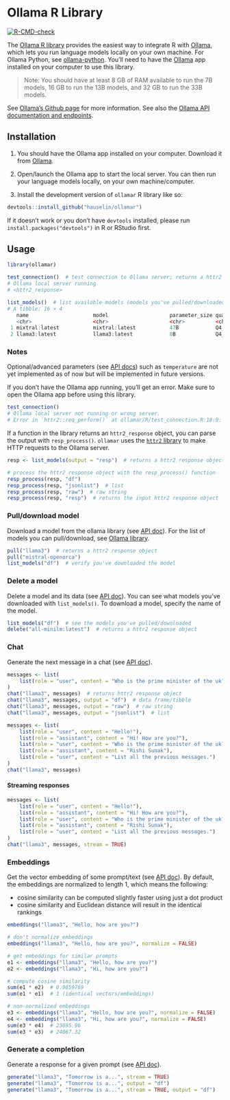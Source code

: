 
<!-- README.md is generated from README.Rmd. Please edit that file -->

# Ollama R Library

<!-- badges: start -->

[![R-CMD-check](https://github.com/hauselin/ollamar/actions/workflows/R-CMD-check.yaml/badge.svg)](https://github.com/hauselin/ollamar/actions/workflows/R-CMD-check.yaml)
<!-- badges: end -->

The [Ollama R library](https://hauselin.github.io/ollamar/) provides the
easiest way to integrate R with [Ollama](https://ollama.com/), which
lets you run language models locally on your own machine. For Ollama
Python, see [ollama-python](https://github.com/ollama/ollama-python).
You’ll need to have the [Ollama](https://ollama.com/) app installed on
your computer to use this library.

> Note: You should have at least 8 GB of RAM available to run the 7B
> models, 16 GB to run the 13B models, and 32 GB to run the 33B models.

See [Ollama’s Github page](https://github.com/ollama/ollama) for more
information. See also the [Ollama API documentation and
endpoints](https://github.com/ollama/ollama/blob/main/docs/api.md).

## Installation

1.  You should have the Ollama app installed on your computer. Download
    it from [Ollama](https://ollama.com/).

2.  Open/launch the Ollama app to start the local server. You can then
    run your language models locally, on your own machine/computer.

3.  Install the development version of `ollamar` R library like so:

``` r
devtools::install_github("hauselin/ollamar")
```

If it doesn’t work or you don’t have `devtools` installed, please run
`install.packages("devtools")` in R or RStudio first.

## Usage

``` r
library(ollamar)

test_connection()  # test connection to Ollama server; returns a httr2 response object
# Ollama local server running
# <httr2_response>

list_models()  # list available models (models you've pulled/downloaded)
# A tibble: 16 × 4
   name                     model                    parameter_size quantization_level
   <chr>                    <chr>                    <chr>          <chr>             
 1 mixtral:latest           mixtral:latest           47B            Q4_0              
 2 llama3:latest            llama3:latest            8B             Q4_0              
```

### Notes

Optional/advanced parameters (see [API
docs](https://github.com/ollama/ollama/blob/main/docs/api.md)) such as
`temperature` are not yet implemented as of now but will be implemented
in future versions.

If you don’t have the Ollama app running, you’ll get an error. Make sure
to open the Ollama app before using this library.

``` r
test_connection()
# Ollama local server not running or wrong server.
# Error in `httr2::req_perform()` at ollamar/R/test_connection.R:18:9:
```

If a function in the library returns an `httr2_response` object, you can
parse the output with `resp_process()`. `ollamar` uses the [`httr2`
library](https://httr2.r-lib.org/index.html) to make HTTP requests to
the Ollama server.

``` r
resp <- list_models(output = "resp")  # returns a httr2 response object

# process the httr2 response object with the resp_process() function
resp_process(resp, "df")
resp_process(resp, "jsonlist")  # list
resp_process(resp, "raw")  # raw string
resp_process(resp, "resp")  # returns the input httr2 response object
```

### Pull/download model

Download a model from the ollama library (see [API
doc](https://github.com/ollama/ollama/blob/main/docs/api.md#pull-a-model)).
For the list of models you can pull/download, see [Ollama
library](https://ollama.com/library).

``` r
pull("llama3")  # returns a httr2 response object
pull("mistral-openorca")
list_models("df")  # verify you've downloaded the model
```

### Delete a model

Delete a model and its data (see [API
doc](https://github.com/ollama/ollama/blob/main/docs/api.md#delete-a-model)).
You can see what models you’ve downloaded with `list_models()`. To
download a model, specify the name of the model.

``` r
list_models("df")  # see the models you've pulled/downloaded
delete("all-minilm:latest")  # returns a httr2 response object
```

### Chat

Generate the next message in a chat (see [API
doc](https://github.com/ollama/ollama/blob/main/docs/api.md#generate-a-chat-completion)).

``` r
messages <- list(
    list(role = "user", content = "Who is the prime minister of the uk?")
)
chat("llama3", messages)  # returns httr2 response object
chat("llama3", messages, output = "df")  # data frame/tibble
chat("llama3", messages, output = "raw")  # raw string
chat("llama3", messages, output = "jsonlist")  # list

messages <- list(
    list(role = "user", content = "Hello!"),
    list(role = "assistant", content = "Hi! How are you?"),
    list(role = "user", content = "Who is the prime minister of the uk?"),
    list(role = "assistant", content = "Rishi Sunak"),
    list(role = "user", content = "List all the previous messages.")
)
chat("llama3", messages)
```

#### Streaming responses

``` r
messages <- list(
    list(role = "user", content = "Hello!"),
    list(role = "assistant", content = "Hi! How are you?"),
    list(role = "user", content = "Who is the prime minister of the uk?"),
    list(role = "assistant", content = "Rishi Sunak"),
    list(role = "user", content = "List all the previous messages.")
)
chat("llama3", messages, stream = TRUE)
```

### Embeddings

Get the vector embedding of some prompt/text (see [API
doc](https://github.com/ollama/ollama/blob/main/docs/api.md#generate-embeddings)).
By default, the embeddings are normalized to length 1, which means the
following:

- cosine similarity can be computed slightly faster using just a dot
  product
- cosine similarity and Euclidean distance will result in the identical
  rankings

``` r
embeddings("llama3", "Hello, how are you?")

# don't normalize embeddings
embeddings("llama3", "Hello, how are you?", normalize = FALSE)
```

``` r
# get embeddings for similar prompts
e1 <- embeddings("llama3", "Hello, how are you?")
e2 <- embeddings("llama3", "Hi, how are you?")

# compute cosine similarity
sum(e1 * e2)  # 0.9859769
sum(e1 * e1)  # 1 (identical vectors/embeddings)

# non-normalized embeddings
e3 <- embeddings("llama3", "Hello, how are you?", normalize = FALSE)
e4 <- embeddings("llama3", "Hi, how are you?", normalize = FALSE)
sum(e3 * e4)  # 23695.96
sum(e3 * e3)  # 24067.32
```

### Generate a completion

Generate a response for a given prompt (see [API
doc](https://github.com/ollama/ollama/blob/main/docs/api.md#generate-a-completion)).

``` r
generate("llama3", "Tomorrow is a...", stream = TRUE)
generate("llama3", "Tomorrow is a...", output = "df")
generate("llama3", "Tomorrow is a...", stream = TRUE, output = "df")
```
